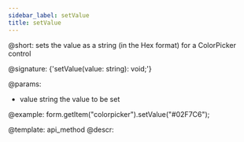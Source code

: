 ```yaml
---
sidebar_label: setValue
title: setValue
---          
```


@short: sets the value as a string (in the Hex format) for a ColorPicker control

@signature: {'setValue(value: string): void;'}

@params:
- value     string     the value to be set  


@example:
form.getItem("colorpicker").setValue("#02F7C6");


@template: api_method
@descr:


